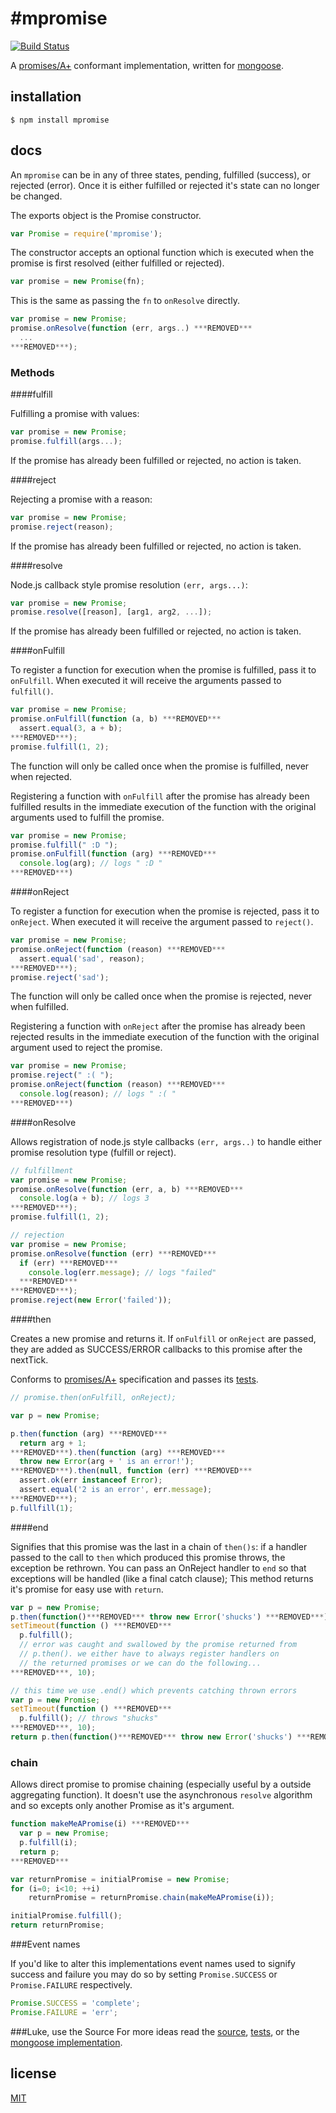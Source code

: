 #mpromise
==========

[![Build Status](https://travis-ci.org/aheckmann/mpromise.png)](https://travis-ci.org/aheckmann/mpromise)

A [promises/A+](https://github.com/promises-aplus/promises-spec) conformant implementation, written for [mongoose](http://mongoosejs.com).

## installation

```
$ npm install mpromise
```

## docs

An `mpromise` can be in any of three states, pending, fulfilled (success), or rejected (error). Once it is either fulfilled or rejected it's state can no longer be changed.

The exports object is the Promise constructor.

```js
var Promise = require('mpromise');
```

The constructor accepts an optional function which is executed when the promise is first resolved (either fulfilled or rejected).

```js
var promise = new Promise(fn);
```

This is the same as passing the `fn` to `onResolve` directly.

```js
var promise = new Promise;
promise.onResolve(function (err, args..) ***REMOVED***
  ...
***REMOVED***);
```

### Methods

####fulfill

Fulfilling a promise with values:

```js
var promise = new Promise;
promise.fulfill(args...);
```

If the promise has already been fulfilled or rejected, no action is taken.

####reject

Rejecting a promise with a reason:

```js
var promise = new Promise;
promise.reject(reason);
```

If the promise has already been fulfilled or rejected, no action is taken.

####resolve

Node.js callback style promise resolution `(err, args...)`:

```js
var promise = new Promise;
promise.resolve([reason], [arg1, arg2, ...]);
```

If the promise has already been fulfilled or rejected, no action is taken.

####onFulfill

To register a function for execution when the promise is fulfilled, pass it to `onFulfill`. When executed it will receive the arguments passed to `fulfill()`.

```js
var promise = new Promise;
promise.onFulfill(function (a, b) ***REMOVED***
  assert.equal(3, a + b);
***REMOVED***);
promise.fulfill(1, 2);
```

The function will only be called once when the promise is fulfilled, never when rejected.

Registering a function with `onFulfill` after the promise has already been fulfilled results in the immediate execution of the function with the original arguments used to fulfill the promise.

```js
var promise = new Promise;
promise.fulfill(" :D ");
promise.onFulfill(function (arg) ***REMOVED***
  console.log(arg); // logs " :D "
***REMOVED***)
```

####onReject

To register a function for execution when the promise is rejected, pass it to `onReject`. When executed it will receive the argument passed to `reject()`.

```js
var promise = new Promise;
promise.onReject(function (reason) ***REMOVED***
  assert.equal('sad', reason);
***REMOVED***);
promise.reject('sad');
```

The function will only be called once when the promise is rejected, never when fulfilled.

Registering a function with `onReject` after the promise has already been rejected results in the immediate execution of the function with the original argument used to reject the promise.

```js
var promise = new Promise;
promise.reject(" :( ");
promise.onReject(function (reason) ***REMOVED***
  console.log(reason); // logs " :( "
***REMOVED***)
```

####onResolve

Allows registration of node.js style callbacks `(err, args..)` to handle either promise resolution type (fulfill or reject).

```js
// fulfillment
var promise = new Promise;
promise.onResolve(function (err, a, b) ***REMOVED***
  console.log(a + b); // logs 3
***REMOVED***);
promise.fulfill(1, 2);

// rejection
var promise = new Promise;
promise.onResolve(function (err) ***REMOVED***
  if (err) ***REMOVED***
    console.log(err.message); // logs "failed"
  ***REMOVED***
***REMOVED***);
promise.reject(new Error('failed'));
```

####then

Creates a new promise and returns it. If `onFulfill` or `onReject` are passed, they are added as SUCCESS/ERROR callbacks to this promise after the nextTick.

Conforms to [promises/A+](https://github.com/promises-aplus/promises-spec) specification and passes its [tests](https://github.com/promises-aplus/promises-tests).

```js
// promise.then(onFulfill, onReject);

var p = new Promise;

p.then(function (arg) ***REMOVED***
  return arg + 1;
***REMOVED***).then(function (arg) ***REMOVED***
  throw new Error(arg + ' is an error!');
***REMOVED***).then(null, function (err) ***REMOVED***
  assert.ok(err instanceof Error);
  assert.equal('2 is an error', err.message);
***REMOVED***);
p.fullfill(1);
```

####end

Signifies that this promise was the last in a chain of `then()s`: if a handler passed to the call to `then` which produced this promise throws, the exception be rethrown.
You can pass an OnReject handler to `end` so that exceptions will be handled (like a final catch clause);
This method returns it's promise for easy use with `return`.

```js
var p = new Promise;
p.then(function()***REMOVED*** throw new Error('shucks') ***REMOVED***);
setTimeout(function () ***REMOVED***
  p.fulfill();
  // error was caught and swallowed by the promise returned from
  // p.then(). we either have to always register handlers on
  // the returned promises or we can do the following...
***REMOVED***, 10);

// this time we use .end() which prevents catching thrown errors
var p = new Promise;
setTimeout(function () ***REMOVED***
  p.fulfill(); // throws "shucks"
***REMOVED***, 10);
return p.then(function()***REMOVED*** throw new Error('shucks') ***REMOVED***).end(); // <--
```


### chain

Allows direct promise to promise chaining (especially useful by a outside aggregating function). It doesn't use the asynchronous `resolve` algorithm and so excepts only another Promise as it's argument.

```js
function makeMeAPromise(i) ***REMOVED***
  var p = new Promise;
  p.fulfill(i);
  return p;
***REMOVED***

var returnPromise = initialPromise = new Promise;
for (i=0; i<10; ++i)
    returnPromise = returnPromise.chain(makeMeAPromise(i));

initialPromise.fulfill();
return returnPromise;
```

###Event names

If you'd like to alter this implementations event names used to signify success and failure you may do so by setting `Promise.SUCCESS` or `Promise.FAILURE` respectively.

```js
Promise.SUCCESS = 'complete';
Promise.FAILURE = 'err';
```

###Luke, use the Source
For more ideas read the [source](https://github.com/aheckmann/mpromise/blob/master/lib), [tests](https://github.com/aheckmann/mpromise/blob/master/test), or the [mongoose implementation](https://github.com/LearnBoost/mongoose/blob/3.6x/lib/promise.js).

## license

[MIT](https://github.com/aheckmann/mpromise/blob/master/LICENSE)
